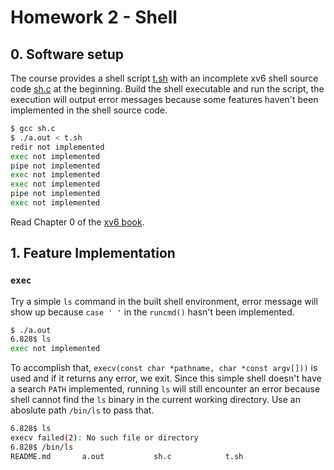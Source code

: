 # Homework 2 - Shell

## 0. Software setup

The course provides a shell script [t.sh](./t.sh) with an incomplete xv6 shell source code [sh.c](./sh.c) at the beginning. Build the shell executable and run the script, the execution will output error messages because some features haven't been implemented in the shell source code.

```sh
$ gcc sh.c
$ ./a.out < t.sh
redir not implemented
exec not implemented
pipe not implemented
exec not implemented
exec not implemented
pipe not implemented
exec not implemented
```

Read Chapter 0 of the [xv6 book](../../resources/xv6-book-rev11.pdf).

## 1. Feature Implementation

### `exec`

Try a simple `ls` command in the built shell environment, error message will show up because `case ' '` in the `runcmd()` hasn't been implemented.

```sh
$ ./a.out 
6.828$ ls
exec not implemented
```

To accomplish that, `execv(const char *pathname, char *const argv[]))` is used and if it returns any error, we exit. Since this simple shell doesn't have a search `PATH` implemented, running `ls` will still encounter an error because shell cannot find the `ls` binary in the current working directory. Use an aboslute path `/bin/ls` to pass that.

```sh
6.828$ ls
execv failed(2): No such file or directory
6.828$ /bin/ls
README.md       a.out           sh.c            t.sh
```
